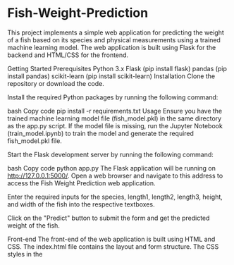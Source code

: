 # Fish-Weight-Prediction

This project implements a simple web application for predicting the weight of a fish based on its species and physical measurements using a trained machine learning model. The web application is built using Flask for the backend and HTML/CSS for the frontend.

Getting Started
Prerequisites
Python 3.x
Flask (pip install flask)
pandas (pip install pandas)
scikit-learn (pip install scikit-learn)
Installation
Clone the repository or download the code.

Install the required Python packages by running the following command:

bash
Copy code
pip install -r requirements.txt
Usage
Ensure you have the trained machine learning model file (fish_model.pkl) in the same directory as the app.py script. If the model file is missing, run the Jupyter Notebook (train_model.ipynb) to train the model and generate the required fish_model.pkl file.

Start the Flask development server by running the following command:

bash
Copy code
python app.py
The Flask application will be running on http://127.0.0.1:5000/. Open a web browser and navigate to this address to access the Fish Weight Prediction web application.

Enter the required inputs for the species, length1, length2, length3, height, and width of the fish into the respective textboxes.

Click on the "Predict" button to submit the form and get the predicted weight of the fish.

Front-end
The front-end of the web application is built using HTML and CSS. The index.html file contains the layout and form structure. The CSS styles in the <style> tag within the HTML file (<head>) define the appearance of the elements.

Acknowledgments
The machine learning model used for prediction is trained using the scikit-learn library. The Flask web framework is utilized to serve the prediction web application.

Please make sure to update the instructions and description sections as needed, depending on the specific details of your project. Additionally, feel free to add more information, such as licensing, contribution guidelines, and additional acknowledgments, if applicable.




